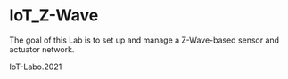# IoT_Z-Wave
The goal of this Lab is to set up and manage a Z-Wave-based sensor and actuator network.

IoT-Labo.2021